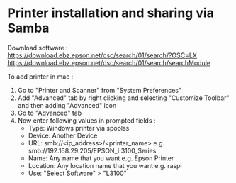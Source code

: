 # Printer installation and sharing via Samba

Download software :
https://download.ebz.epson.net/dsc/search/01/search/?OSC=LX
https://download.ebz.epson.net/dsc/search/01/search/searchModule

To add printer in mac :
1. Go to "Printer and Scanner" from "System Preferences"
2. Add "Advanced" tab by right clicking and selecting "Customize Toolbar" and then adding "Advanced" icon
3. Go to "Advanced" tab 
4. Now enter following values in prompted fields :
    - Type: Windows printer via spoolss
    - Device: Another Device
    - URL: smb://<ip_address>/<printer_name> 
        e.g. smb://192.168.29.205/EPSON_L3100_Series 
    - Name: Any name that you want
        e.g. Epson Printer
    - Location: Any location name that you want
        e.g. raspi
    - Use: "Select Software" > "L3100"
